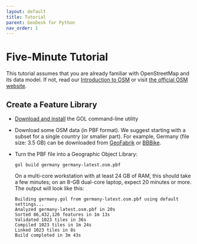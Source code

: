 ```yaml
---
layout: default
title: Tutorial
parent: GeoDesk for Python
nav_order: 1
---
```

# Five-Minute Tutorial

<div class="box note" markdown="1">

This tutorial assumes that you are already familiar with OpenStreetMap and its data model. If not, read our [Introduction to OSM](/intro-to-osm) or visit [the official OSM website](https://wiki.openstreetmap.org/wiki/Develop).

</div>

## Create a Feature Library

- [Download and install](https://www.geodesk.com/download) the GOL command-line utility

- Download some OSM data (in PBF format). We suggest starting with a subset for a single
  country (or smaller part). For example, Germany (file size: 3.5 GB) can be downloaded from
  [GeoFabrik](https://download.geofabrik.de/europe/germany.html) or
  [BBBike](https://download.bbbike.org/osm/planet/sub-planet/). 
 
- Turn the PBF file into a Geographic Object Library:   

  ```
  gol build germany germany-latest.osm.pbf
  ```

  On a multi-core workstation with at least 24 GB of RAM, this should take a few minutes;
  on an 8-GB dual-core laptop, expect 20 minutes or more. The output will look like this:

  ```
  Building germany.gol from germany-latest.osm.pbf using default settings...
  Analyzed germany-latest.osm.pbf in 20s 
  Sorted 86,432,126 features in 1m 13s
  Validated 1023 tiles in 36s
  Compiled 1023 tiles in 1m 24s
  Linked 1023 tiles in 8s
  Build completed in 3m 43s  
  ```
  
